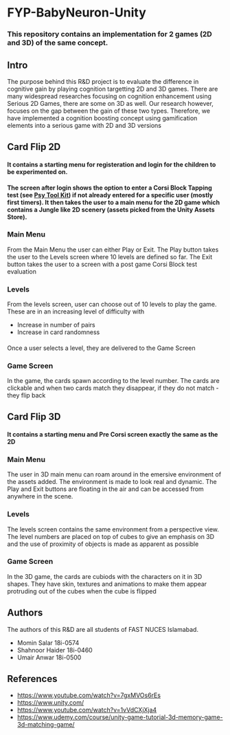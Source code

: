 # FYP-BabyNeuron-Unity
### This repository contains an implementation for 2 games (2D and 3D) of the same concept. 
## Intro
The purpose behind this R&D project is to evaluate the difference in cognitive gain by playing cognition targetting 2D and 3D games. There are many widespread researches focusing on cognition enhancement using Serious 2D Games, there are some on 3D as well. Our research however, focuses on the gap between the gain of these two types. Therefore, we have implemented a cognition boosting concept using gamification elements into a serious game with 2D and 3D versions 
## Card Flip 2D
#### It contains a starting menu for registeration and login for the children to be experimented on.
#### The screen after login shows the option to enter a Corsi Block Tapping test (see [Psy Tool Kit](https://www.psytoolkit.org/experiment-library/experiment_corsi.html)) if not already entered for a specific user (mostly first timers). It then takes the user to a main menu for the 2D game which contains a Jungle like 2D scenery (assets picked from the Unity Assets Store).
### Main Menu
From the Main Menu the user can either Play or Exit. The Play button takes the user to the Levels screen where 10 levels are defined so far. The Exit button takes the user to a screen with a post game Corsi Block test evaluation
### Levels
From the levels screen, user can choose out of 10 levels to play the game. These are in an increasing level of difficulty with
- Increase in number of pairs
- Increase in card randomness
####
Once a user selects a level, they are delivered to the Game Screen
### Game Screen
In the game, the cards spawn according to the level number. The cards are clickable and when two cards match they disappear, if they do not match - they flip back
## Card Flip 3D
#### It contains a starting menu and Pre Corsi screen exactly the same as the 2D
### Main Menu
The user in 3D main menu can roam around in the emersive environment of the assets added. The environment is made to look real and dynamic. The Play and Exit buttons are floating in the air and can be accessed from anywhere in the scene.
### Levels
The levels screen contains the same environment from a perspective view. The level numbers are placed on top of cubes to give an emphasis on 3D and the use of proximity of objects is made as apparent as possible
### Game Screen
In the 3D game, the cards are cubiods with the characters on it in 3D shapes. They have skin, textures and animations to make them appear protruding out of the cubes when the cube is flipped
## Authors
The authors of this R&D are all students of FAST NUCES Islamabad.
- Momin Salar 18i-0574
- Shahnoor Haider 18i-0460
- Umair Anwar 18i-0500
## References
- https://www.youtube.com/watch?v=7gxMVOs6rEs
- https://www.unity.com/
- https://www.youtube.com/watch?v=1vVdCXjXja4
- https://www.udemy.com/course/unity-game-tutorial-3d-memory-game-3d-matching-game/
